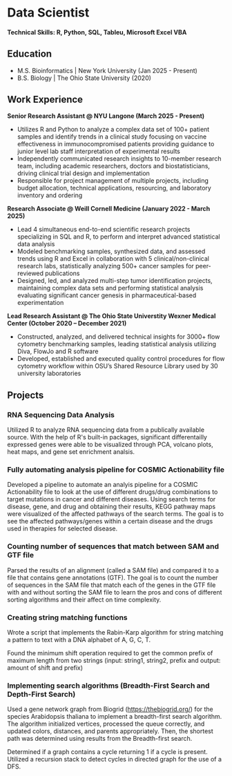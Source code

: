 # Data Scientist

#### Technical Skills: R, Python, SQL, Tableu, Microsoft Excel VBA 

## Education
- M.S. Bioinformatics | New York University (Jan 2025 - Present)
- B.S. Biology | The Ohio State University (2020)

## Work Experience
**Senior Research Assistant @ NYU Langone (March 2025 - Present)**
- Utilizes R and Python to analyze a complex data set of 100+ patient samples and identify trends in a clinical study focusing on vaccine effectiveness in immunocompromised patients providing guidance to junior level lab staff interpretation of experimental results
- Independently communicated research insights to 10-member research team, including academic researchers, doctors and biostatisticians, driving clinical trial design and implementation
- Responsible for project management of multiple projects, including budget allocation, technical applications, resourcing, and laboratory inventory and ordering

**Research Associate @ Weill Cornell Medicine (January 2022 - March 2025)**
- Lead 4 simultaneous end-to-end scientific research projects specializing in SQL and R, to perform and interpret advanced statistical data analysis
- Modeled benchmarking samples, synthesized data, and assessed trends using R and Excel in collaboration with 5 clinical/non-clinical research labs, statistically analyzing 500+ cancer samples for peer-reviewed publications
- Designed, led, and analyzed multi-step tumor identification projects, maintaining complex data sets and performing statistical analysis evaluating significant cancer genesis in pharmaceutical-based experimentation

**Lead Research Assistant @ The Ohio State Universtity Wexner Medical Center (October 2020 – December 2021)**
- Constructed, analyzed, and delivered technical insights for 3000+ flow cytometry benchmarking samples, leading statistical analysis utilizing Diva, FlowJo and R software
- Developed, established and executed quality control procedures for flow cytometry workflow within OSU’s Shared Resource Library used by 30 university laboratories

## Projects
### RNA Sequencing Data Analysis

Utilized R to analyze RNA sequencing data from a publically available source. With the help of R's built-in packages, significant differentailly expressed genes were able to be visualized through PCA, volcano plots, heat maps, and gene set enrichment analsis.

### Fully automating analysis pipeline for COSMIC Actionability file

Developed a pipeline to automate an analyis pipeline for a COSMIC Actionability file to look at the use of different drugs/drug combinations to target mutations in cancer and different diseases. Using search terms for disease, gene, and drug and obtaining their results, KEGG pathway maps were visualized of the affected pathways of the search terms. The goal is to see the affected pathways/genes within a certain disease and the drugs used in therapies for selected disease.

### Counting number of sequences that match between SAM and GTF file
Parsed the results of an alignment (called a SAM file) and compared it to a file that contains gene annotations (GTF). The goal is to count the number of sequences in the SAM file that match each of the genes in the GTF file with and without sorting the SAM file to learn the pros and cons of different sorting algorithms and their affect on time complexity.

### Creating string matching functions
Wrote a script that implements the Rabin-Karp algorithm for string matching a pattern to text with a DNA alphabet of A, G, C, T.

Found the minimum shift operation required to get the common prefix of maximum length from two strings (input: string1, string2, prefix and output: amount of shift and prefix)

### Implementing search algorithms (Breadth-First Search and Depth-First Search)
Used a gene network graph from Biogrid (https://thebiogrid.org/) for the species Arabidopsis thaliana to implement a breadth-first search algorithm. The algorithm initialized vertices, processed the queue correctly, and updated colors, distances, and parents appropriately. Then, the shortest path was determined using results from the Breadth-first search.

Determined if a graph contains a cycle returning 1 if a cycle is present. Utilized a recursion stack to detect cycles in directed graph for the use of a DFS.



